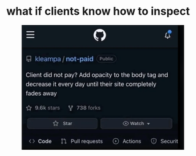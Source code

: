 # what if clients know how to inspect

<figure><img src="../../.gitbook/assets/image (3) (1) (1).png" alt=""><figcaption></figcaption></figure>
